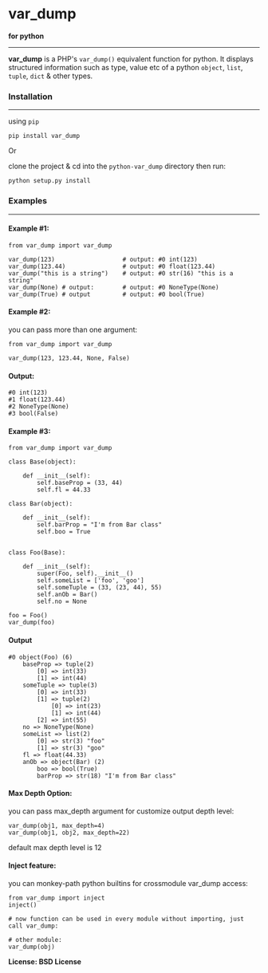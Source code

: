 # var_dump #
**for python**


---



**var\_dump** is a PHP's `var_dump()` equivalent function for python. It displays structured information such as type, value etc of a python `object`, `list`, `tuple`, `dict` & other types. 

### Installation ###

----------
using `pip`

	pip install var_dump

Or

clone the project & cd into the `python-var_dump` directory
then run:
	
	python setup.py install
### Examples ###
----
#### Example #1: ####
	from var_dump import var_dump
	
	var_dump(123) 					# output: #0 int(123)
	var_dump(123.44) 				# output: #0 float(123.44)
	var_dump("this is a string") 	# output: #0 str(16) "this is a string"
	var_dump(None) # output: 		# output: #0 NoneType(None)
	var_dump(True) # output 		# output: #0 bool(True)

#### Example #2: ####
you can pass more than one argument:

	from var_dump import var_dump
	
	var_dump(123, 123.44, None, False)

#### Output: ####
	#0 int(123) 
	#1 float(123.44) 
	#2 NoneType(None) 
	#3 bool(False) 

#### Example #3: ####
    
	from var_dump import var_dump

	class Base(object):
	
	    def __init__(self):
	        self.baseProp = (33, 44)
			self.fl = 44.33

	class Bar(object):
	
	    def __init__(self):
	        self.barProp = "I'm from Bar class"
			self.boo = True
	
	
	class Foo(Base):
	
	    def __init__(self):
	        super(Foo, self).__init__()
	        self.someList = ['foo', 'goo']
	        self.someTuple = (33, (23, 44), 55)
	        self.anOb = Bar()
			self.no = None
	
	foo = Foo()
	var_dump(foo)

#### Output ####
	#0 object(Foo) (6)
	    baseProp => tuple(2) 
	        [0] => int(33) 
	        [1] => int(44) 
	    someTuple => tuple(3) 
	        [0] => int(33) 
	        [1] => tuple(2) 
	            [0] => int(23) 
	            [1] => int(44) 
	        [2] => int(55) 
	    no => NoneType(None) 
	    someList => list(2) 
	        [0] => str(3) "foo"
	        [1] => str(3) "goo"
	    fl => float(44.33) 
	    anOb => object(Bar) (2)
	        boo => bool(True) 
	        barProp => str(18) "I'm from Bar class"

#### Max Depth Option: ####
you can pass max_depth argument for customize output depth level:

	var_dump(obj1, max_depth=4)
	var_dump(obj1, obj2, max_depth=22)

default max depth level is 12

#### Inject feature: ####
you can monkey-path python builtins for crossmodule var_dump access:

	from var_dump import inject
	inject()

	# now function can be used in every module without importing, just call var_dump:
	
	# other module:
	var_dump(obj)

**License: BSD License**
